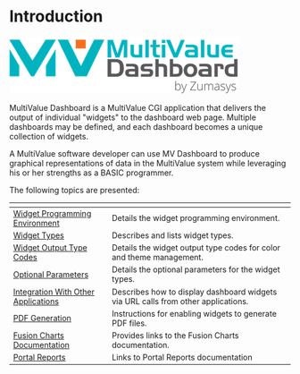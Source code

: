 # Introduction

<PageHeader />

![introduction-to-mv-dashboard: 1506460922079](./1506460922079.jpg)

MultiValue Dashboard is a MultiValue CGI application that delivers the output of individual "widgets" to the dashboard web page. Multiple dashboards may be defined, and each dashboard becomes a unique collection of widgets.

A MultiValue software developer can use MV Dashboard to produce graphical representations of data in the MultiValue system while leveraging his or her strengths as a BASIC programmer.

The following topics are presented:

| <!----> | <!----> |
| --- | --- |
| [Widget Programming Environment](./../programmers-guide/widgets/programming-environment/README.md) | Details the widget programming environment. |
| [Widget Types](./../programmers-guide/widgets/types/README.md) | Describes and lists widget types. |
| [Widget Output Type Codes](./../programmers-guide/widgets/output-type-codes/README.md) | Details the widget output type codes for color and theme management. |
| [Optional Parameters](./../programmers-guide/widgets/optional-parameters/README.md) | Details the optional parameters for the widget types. |
| [Integration With Other Applications](./../programmers-guide/integration/README.md) | Describes how to display dashboard widgets via URL calls from other applications. |
| [PDF Generation](./../programmers-guide/pdf-generation/README.md) | Instructions for enabling widgets to generate PDF files. |
| [Fusion Charts Documentation](./../programmers-guide/fusion-charts/README.md) | Provides links to the Fusion Charts documentation. |
 | [Portal Reports](./../programmers-guide/portal-reports/README.md) | Links to Portal Reports documentation |

<PageFooter />
